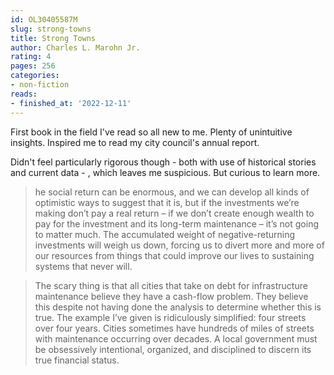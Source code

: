 ```yaml
---
id: OL30405587M
slug: strong-towns
title: Strong Towns
author: Charles L. Marohn Jr.
rating: 4
pages: 256
categories:
- non-fiction
reads:
- finished_at: '2022-12-11'
---
```

First book in the field I've read so all new to me. Plenty of unintuitive insights. Inspired me to read my city council's annual report.

Didn't feel particularly rigorous though - both with use of historical stories and current data - , which leaves me suspicious. But curious to learn more.

> he social return can be enormous, and we can develop all kinds of optimistic ways to suggest that it is, but if the investments we’re making don’t pay a real return – if we don’t create enough wealth to pay for the investment and its long-term maintenance – it’s not going to matter much. The accumulated weight of negative-returning investments will weigh us down, forcing us to divert more and more of our resources from things that could improve our lives to sustaining systems that never will.

> The scary thing is that all cities that take on debt for infrastructure maintenance believe they have a cash-flow problem. They believe this despite not having done the analysis to determine whether this is true. The example I’ve given is ridiculously simplified: four streets over four years. Cities sometimes have hundreds of miles of streets with maintenance occurring over decades. A local government must be obsessively intentional, organized, and disciplined to discern its true financial status.



